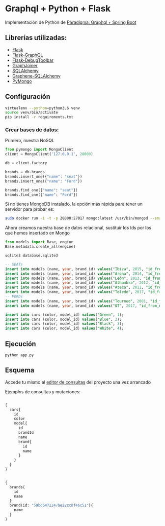 
# Graphql + Python + Flask

Implementación de Python de [Paradigma: Graphql + Spring Boot](https://github.com/paradigmadigital/graphql-spring-boot) 

## Librerías utilizadas:

- [Flask](http://flask.pocoo.org/)
- [Flask-GraphQL](https://github.com/graphql-python/flask-graphql)
- [Flask-DebugToolbar](https://github.com/mgood/flask-debugtoolbar)
- [GraphJoiner](https://github.com/healx/python-graphjoiner)
- [SQLAlchemy](https://www.sqlalchemy.org/)
- [Graphene-SQLAlchemy](https://github.com/graphql-python/graphene-sqlalchemy)
- [PyMongo](https://api.mongodb.com/python/current/)

## Configuración

```bash
virtualenv --python=python3.6 venv
source venv/bin/activate
pip install -r requirements.txt
```

### Crear bases de datos:

Primero, nuestra NoSQL
```python
from pymongo import MongoClient
client = MongoClient('127.0.0.1', 28000)

db = client.factory

brands = db.brands
brands.insert_one({"name": "seat"})
brands.insert_one({"name": "Ford"})

brands.find_one({"name": "seat"})
brands.find_one({"name": "Ford"})
```

Si no tienes MongoDB instalado, la opción más rápida para tener un servidor para probar es:

```bash
sudo docker run -i -t -p 28000:27017 mongo:latest /usr/bin/mongod --smallfiles
```

Ahora creamos nuestra base de datos relacional, sustituir los Ids por los que hemos insertado en Mongo

```python
from models import Base, engine
Base.metadata.create_all(engine)
```

```cmd
sqlite3 database.sqlite3
```

```sql
-- SEATs
insert into models (name, year, brand_id) values("Ibiza", 2015, "id_from_mongo");
insert into models (name, year, brand_id) values("Arona", 2014, "id_from_mongo");
insert into models (name, year, brand_id) values("León", 2013, "id_from_mongo");
insert into models (name, year, brand_id) values("Alhambra", 2012, "id_from_mongo");
insert into models (name, year, brand_id) values("Ateca", 2011, "id_from_mongo");
insert into models (name, year, brand_id) values("Toledo", 2017, "id_from_mongo");
-- FORDs
insert into models (name, year, brand_id) values("Tourneo", 2001, "id_from_mongo");
insert into models (name, year, brand_id) values("GT", 2017, "id_from_mongo");

insert into cars (color, model_id) values("Green", 1);
insert into cars (color, model_id) values("Blue", 2);
insert into cars (color, model_id) values("Black", 3);
insert into cars (color, model_id) values("White", 4);
```



## Ejecución

```
python app.py
```

## Esquema

Accede tu mismo al [editor de consultas](http://localhost:8000/graphql) del proyecto una vez arrancado

Ejemplos de consultas y mutaciones:

```graphql

{
  cars{
    id
    color
    model{
      id
      brandId
      name
      brand{
        id
        name
      }
    }
  }
}

```



```graphql

{
  brands{
    id
    name
  }
  brand(id: "59bd6472247be22cc8f46c51"){
    name
  }
}


```





